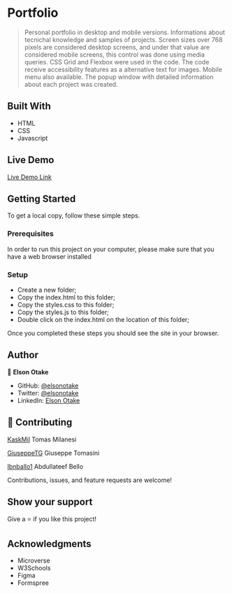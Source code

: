 # Portfolio

> Personal portfolio in desktop and mobile versions. Informations about tecnichal knowledge and samples of projects. Screen sizes over 768 pixels are considered desktop screens, and under that value are considered mobile screens, this control was done using media queries. CSS Grid and Flexbox were used in the code. The code receive accessibility features as a alternative text for images. Mobile menu also available. 
The popup window with detailed information about each project was created.


## Built With

- HTML
- CSS
- Javascript


## Live Demo

[Live Demo Link](https://elsonotake.github.io/Portfolio/)


## Getting Started

To get a local copy, follow these simple steps.

### Prerequisites

In order to run this project on your computer, please make sure that you have a web browser installed

### Setup

 - Create a new folder;
 - Copy the index.html to this folder;
 - Copy the styles.css to this folder;
 - Copy the styles.js to this folder;
 - Double click on the index.html on the location of this folder;

Once you completed these steps you should see the site in your browser.


## Author

👤 **Elson Otake**

- GitHub: [@elsonotake](https://github.com/elsonotake)
- Twitter: [@elsonotake](https://twitter.com/elsonotake)
- LinkedIn: [Elson Otake](https://linkedin.com/in/elson-otake-0b5b9138)


## 🤝 Contributing

[KaskMil](https://github.com/KaskMIL/) Tomas Milanesi

[GiuseppeTG](https://github.com/GiuseppeTG/) Giuseppe Tomasini

[Ibnballo1](https://github.com/Ibnballo1) Abdullateef Bello

Contributions, issues, and feature requests are welcome!


## Show your support

Give a ⭐️ if you like this project!


## Acknowledgments

- Microverse
- W3Schools
- Figma
- Formspree
